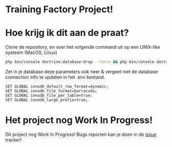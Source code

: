 # Training Factory Project!

# Hoe krijg ik dit aan de praat?

Clone de repository, en voer het volgende command uit op een UNIX-like systeem (MacOS, Linux)

``` bash
php bin/console doctrine:database:drop --force && php bin/console doctrine:database:create && rm -rf var/cache && rm -rf src/Migrations && php bin/console make:migration && php bin/console doctrine:migrations:migrate --no-interaction && php bin/console doctrine:fixtures:load --no-interaction && rm -rf src/Migrations
```

Zet in je database deze parameters ook neer & vergeet niet de database connection info te updaten in het .env bestand.
```
SET GLOBAL innodb_default_row_format=dynamic;
SET GLOBAL innodb_file_format=barracuda;
SET GLOBAL innodb_file_per_table=true;
SET GLOBAL innodb_large_prefix=true;
```


# Het project nog Work In Progress!

Dit project nog Work In Progress!
Bugs reporten kan je doen in de [issue](https://github.com/godwinacheampong/tf_project/issues) tracker!
